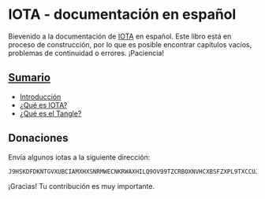 # IOTA - documentación en español

Bievenido a la documentación de [IOTA](https://iota.org/) en español. Este libro está en proceso de construcción, por lo que es posible encontrar capítulos vacíos, problemas de continuidad o errores. ¡Paciencia!

## [Sumario](SUMMARY.md)

* [Introducción](README.md)
* [¿Qué es IOTA?](cap1.md)
* [¿Qué es el Tangle?](tangle.md)

## Donaciones

Envía algunos iotas a la siguiente dirección:

    J9HSKDFDKNTGVXUBCIAMXHXSNRMWECNKRWAXHILQ9OV99TZCRBOXNVHCXBSFZXPL9TXCCUJVOLZYYWWUYHMRFJL9LB

¡Gracias! Tu contribución es muy importante.

